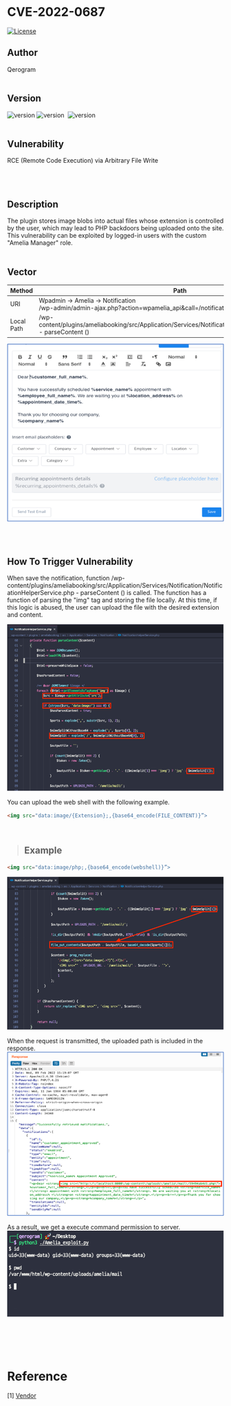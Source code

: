 # CVE-2022-0687
[![License](https://img.shields.io/badge/license-MIT-brightgreen.svg)](https://opensource.org/licenses/MIT)
<br>

## Author
Qerogram<br><br>

## Version
![version](https://img.shields.io/badge/CVSS%203.1-8.8-red) ![version](https://img.shields.io/badge/php-7.4.21-blue)&nbsp; ![version](https://img.shields.io/badge/Amelia-1.0.45-green)<br><br>

## Vulnerability
RCE (Remote Code Execution) via Arbitrary File Write<br><br>
<br><br>

## Description
The plugin stores image blobs into actual files whose extension is controlled by the user, which may lead to PHP backdoors being uploaded onto the site. This vulnerability can be exploited by logged-in users with the custom "Amelia Manager" role.
<br><br>

## Vector
|Method|Path|
|------|---|
|URI| Wpadmin -> Amelia -> Notification <br/>/wp-admin/admin-ajax.php?action=wpamelia_api&call=/notifications/1 - parameter : content|
|Local Path|/wp-content/plugins/ameliabooking/src/Application/Services/Notification/NotificationHelperService.php - parseContent ()|

![image](./report_img/image.png)

<br><br>

## How To Trigger Vulnerability
When save the notification, function /wp-content/plugins/ameliabooking/src/Application/Services/Notification/NotificationHelperService.php - parseContent () is called.
The function has a function of parsing the "img" tag and storing the file locally. At this time, if this logic is abused, the user can upload the file with the desired extension and content.
 
![image](./report_img/image2.png)

You can upload the web shell with the following example.

```html
<img src="data:image/{Extension};,{base64_encode(FILE_CONTENT)}”>
```

<br/>

> ## Example
```html
<img src="data:image/php;,{base64_encode(webshell)}”>
```
![image](./report_img/image3.png)
 

When the request is transmitted, the uploaded path is included in the response.
![image](./report_img/image4.png)

As a result, we get a execute command permission to server.
![image](./report_img/image5.png)

<br>

<br><br>
# Reference
[1] [Vendor](https://wordpress.org/plugins/ameliabooking/)